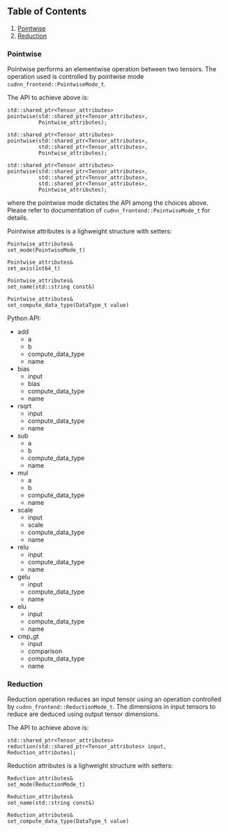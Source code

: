 ## Table of Contents
1. [Pointwise](#Pointwise)
2. [Reduction](#Reduction)

### Pointwise
Pointwise performs an elementwise operation between two tensors. The operation used is controlled by pointwise mode `cudnn_frontend::PointwiseMode_t`.   

The API to achieve above is:  
```
std::shared_ptr<Tensor_attributes>
pointwise(std::shared_ptr<Tensor_attributes>,
          Pointwise_attributes);

std::shared_ptr<Tensor_attributes>
pointwise(std::shared_ptr<Tensor_attributes>,
          std::shared_ptr<Tensor_attributes>,
          Pointwise_attributes);

std::shared_ptr<Tensor_attributes>
pointwise(std::shared_ptr<Tensor_attributes>,
          std::shared_ptr<Tensor_attributes>,
          std::shared_ptr<Tensor_attributes>,
          Pointwise_attributes);
```
where the pointwise mode dictates the API among the choices above.
Please refer to documentation of `cudnn_frontend::PointwiseMode_t` for details.

Pointwise attributes is a lighweight structure with setters:  
```
Pointwise_attributes&
set_mode(PointwiseMode_t)

Pointwise_attributes&
set_axis(int64_t)

Pointwise_attributes&
set_name(std::string const&)

Pointwise_attributes&
set_compute_data_type(DataType_t value)
```

Python API: 
- add
    - a
    - b
    - compute_data_type
    - name
- bias
    - input
    - bias
    - compute_data_type
    - name
- rsqrt
    - input
    - compute_data_type
    - name
- sub
    - a
    - b
    - compute_data_type
    - name
- mul
    - a
    - b
    - compute_data_type
    - name
- scale
    - input
    - scale
    - compute_data_type
    - name
- relu
    - input
    - compute_data_type
    - name
- gelu
    - input
    - compute_data_type
    - name
- elu
    - input
    - compute_data_type
    - name
- cmp_gt
    - input
    - comparison
    - compute_data_type
    - name

### Reduction
Reduction operation reduces an input tensor using an operation controlled by `cudnn_frontend::ReductionMode_t`.
The dimensions in input tensors to reduce are deduced using output tensor dimensions.

The API to achieve above is:  
```
std::shared_ptr<Tensor_attributes>
reduction(std::shared_ptr<Tensor_attributes> input, Reduction_attributes);
```

Reduction attributes is a lighweight structure with setters:  
```
Reduction_attributes&
set_mode(ReductionMode_t)

Reduction_attributes&
set_name(std::string const&)

Reduction_attributes&
set_compute_data_type(DataType_t value)
```
